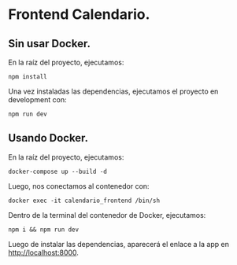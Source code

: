 # Frontend Calendario.

## Sin usar Docker.

En la raíz del proyecto, ejecutamos:

`npm install`

Una vez instaladas las dependencias, ejecutamos el proyecto en development con:

`npm run dev`

## Usando Docker.

En la raíz del proyecto, ejecutamos:

`docker-compose up --build -d`

Luego, nos conectamos al contenedor con:

`docker exec -it calendario_frontend /bin/sh`

Dentro de la terminal del contenedor de Docker, ejecutamos:

`npm i && npm run dev`

Luego de instalar las dependencias, aparecerá el enlace a la app en [http://localhost:8000](http://localhost:8000).

